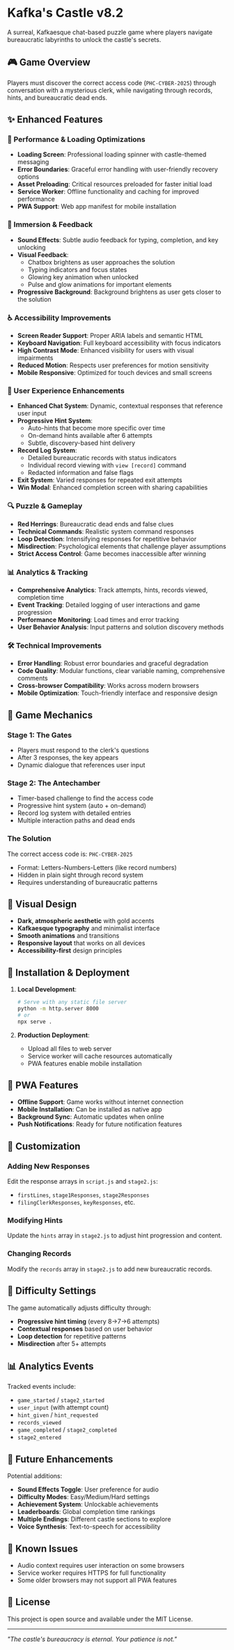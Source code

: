 # Kafka's Castle v8.2

A surreal, Kafkaesque chat-based puzzle game where players navigate bureaucratic labyrinths to unlock the castle's secrets.

## 🎮 Game Overview

Players must discover the correct access code (`PHC-CYBER-2025`) through conversation with a mysterious clerk, while navigating through records, hints, and bureaucratic dead ends.

## ✨ Enhanced Features

### 🚀 Performance & Loading Optimizations
- **Loading Screen**: Professional loading spinner with castle-themed messaging
- **Error Boundaries**: Graceful error handling with user-friendly recovery options
- **Asset Preloading**: Critical resources preloaded for faster initial load
- **Service Worker**: Offline functionality and caching for improved performance
- **PWA Support**: Web app manifest for mobile installation

### 🎵 Immersion & Feedback
- **Sound Effects**: Subtle audio feedback for typing, completion, and key unlocking
- **Visual Feedback**: 
  - Chatbox brightens as user approaches the solution
  - Typing indicators and focus states
  - Glowing key animation when unlocked
  - Pulse and glow animations for important elements
- **Progressive Background**: Background brightens as user gets closer to the solution

### ♿ Accessibility Improvements
- **Screen Reader Support**: Proper ARIA labels and semantic HTML
- **Keyboard Navigation**: Full keyboard accessibility with focus indicators
- **High Contrast Mode**: Enhanced visibility for users with visual impairments
- **Reduced Motion**: Respects user preferences for motion sensitivity
- **Mobile Responsive**: Optimized for touch devices and small screens

### 🎯 User Experience Enhancements
- **Enhanced Chat System**: Dynamic, contextual responses that reference user input
- **Progressive Hint System**: 
  - Auto-hints that become more specific over time
  - On-demand hints available after 6 attempts
  - Subtle, discovery-based hint delivery
- **Record Log System**: 
  - Detailed bureaucratic records with status indicators
  - Individual record viewing with `view [record]` command
  - Redacted information and false flags
- **Exit System**: Varied responses for repeated exit attempts
- **Win Modal**: Enhanced completion screen with sharing capabilities

### 🔍 Puzzle & Gameplay
- **Red Herrings**: Bureaucratic dead ends and false clues
- **Technical Commands**: Realistic system command responses
- **Loop Detection**: Intensifying responses for repetitive behavior
- **Misdirection**: Psychological elements that challenge player assumptions
- **Strict Access Control**: Game becomes inaccessible after winning

### 📊 Analytics & Tracking
- **Comprehensive Analytics**: Track attempts, hints, records viewed, completion time
- **Event Tracking**: Detailed logging of user interactions and game progression
- **Performance Monitoring**: Load times and error tracking
- **User Behavior Analysis**: Input patterns and solution discovery methods

### 🛠 Technical Improvements
- **Error Handling**: Robust error boundaries and graceful degradation
- **Code Quality**: Modular functions, clear variable naming, comprehensive comments
- **Cross-browser Compatibility**: Works across modern browsers
- **Mobile Optimization**: Touch-friendly interface and responsive design

## 🎲 Game Mechanics

### Stage 1: The Gates
- Players must respond to the clerk's questions
- After 3 responses, the key appears
- Dynamic dialogue that references user input

### Stage 2: The Antechamber
- Timer-based challenge to find the access code
- Progressive hint system (auto + on-demand)
- Record log system with detailed entries
- Multiple interaction paths and dead ends

### The Solution
The correct access code is: `PHC-CYBER-2025`
- Format: Letters-Numbers-Letters (like record numbers)
- Hidden in plain sight through record system
- Requires understanding of bureaucratic patterns

## 🎨 Visual Design

- **Dark, atmospheric aesthetic** with gold accents
- **Kafkaesque typography** and minimalist interface
- **Smooth animations** and transitions
- **Responsive layout** that works on all devices
- **Accessibility-first** design principles

## 🚀 Installation & Deployment

1. **Local Development**:
   ```bash
   # Serve with any static file server
   python -m http.server 8000
   # or
   npx serve .
   ```

2. **Production Deployment**:
   - Upload all files to web server
   - Service worker will cache resources automatically
   - PWA features enable mobile installation

## 📱 PWA Features

- **Offline Support**: Game works without internet connection
- **Mobile Installation**: Can be installed as native app
- **Background Sync**: Automatic updates when online
- **Push Notifications**: Ready for future notification features

## 🔧 Customization

### Adding New Responses
Edit the response arrays in `script.js` and `stage2.js`:
- `firstLines`, `stage1Responses`, `stage2Responses`
- `filingClerkResponses`, `keyResponses`, etc.

### Modifying Hints
Update the `hints` array in `stage2.js` to adjust hint progression and content.

### Changing Records
Modify the `records` array in `stage2.js` to add new bureaucratic records.

## 🎯 Difficulty Settings

The game automatically adjusts difficulty through:
- **Progressive hint timing** (every 8→7→6 attempts)
- **Contextual responses** based on user behavior
- **Loop detection** for repetitive patterns
- **Misdirection** after 5+ attempts

## 📊 Analytics Events

Tracked events include:
- `game_started` / `stage2_started`
- `user_input` (with attempt count)
- `hint_given` / `hint_requested`
- `records_viewed`
- `game_completed` / `stage2_completed`
- `stage2_entered`

## 🔮 Future Enhancements

Potential additions:
- **Sound Effects Toggle**: User preference for audio
- **Difficulty Modes**: Easy/Medium/Hard settings
- **Achievement System**: Unlockable achievements
- **Leaderboards**: Global completion time rankings
- **Multiple Endings**: Different castle sections to explore
- **Voice Synthesis**: Text-to-speech for accessibility

## 🐛 Known Issues

- Audio context requires user interaction on some browsers
- Service worker requires HTTPS for full functionality
- Some older browsers may not support all PWA features

## 📄 License

This project is open source and available under the MIT License.

---

*"The castle's bureaucracy is eternal. Your patience is not."* 
